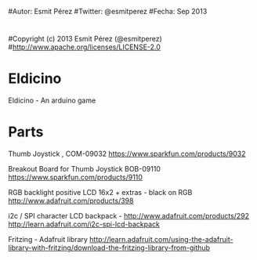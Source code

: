 #Autor: Esmit Pérez 
#Twitter: @esmitperez
#Fecha: Sep 2013
#
#Copyright (c) 2013 Esmit Pérez (@esmitperez)
#http://www.apache.org/licenses/LICENSE-2.0


Eldicino
========

Eldicino - An arduino game


Parts
=====
Thumb Joystick , COM-09032 
https://www.sparkfun.com/products/9032

Breakout Board for Thumb Joystick
BOB-09110
https://www.sparkfun.com/products/9110

RGB backlight positive LCD 16x2 + extras - black on RGB
http://www.adafruit.com/products/398

i2c / SPI character LCD backpack -
http://www.adafruit.com/products/292
http://learn.adafruit.com/i2c-spi-lcd-backpack

Fritzing - Adafruit library
http://learn.adafruit.com/using-the-adafruit-library-with-fritzing/download-the-fritzing-library-from-github
